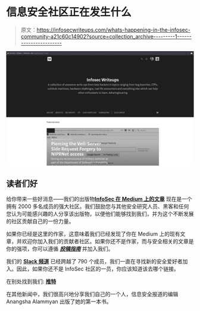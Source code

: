 # 信息安全社区正在发生什么

> 原文：<https://infosecwriteups.com/whats-happening-in-the-infosec-community-a21c60c14902?source=collection_archive---------1----------------------->

![](img/cbe25e1f92fdfa69f26d3a73e69eef58.png)

## 读者们好

给你带来一些好消息——我们的出版物[**InfoSec 在 Medium 上的文章**](https://medium.com/bugbountywriteup) 现在是一个拥有 2000 多名成员的强大社区。我们鼓励您与其他安全研究人员、黑客和任何您认为可能感兴趣的人分享该出版物，以便他们能够找到我们，并为这个不断发展的社区贡献自己的一份力量。

如果你已经是这里的作家，这意味着我们已经发现了你在 Medium 上的现有文章，并欢迎你加入我们的贡献者社区。如果你还不是作家，而与安全相关的文章是你的强项，你可以遵循 [***投稿指南***](https://medium.com/bugbountywriteup/submission-guidelines-3952000f119) 并加入我们。

我们的 [**Slack 频道**](https://infosecwriteups.slack.com/) 已经跨越了 790 个成员，我们一直在寻找新的安全爱好者加入。因此，如果你还不是 InfoSec 社区的一员，你应该知道该去哪个链接。

在别处找到我们: [**推特**](https://twitter.com/infoseccomm)

在其他新闻中，我们很高兴地分享我们自己的一个人，信息安全报道的编辑 Anangsha Alammyan 出版了她的第一本书。
